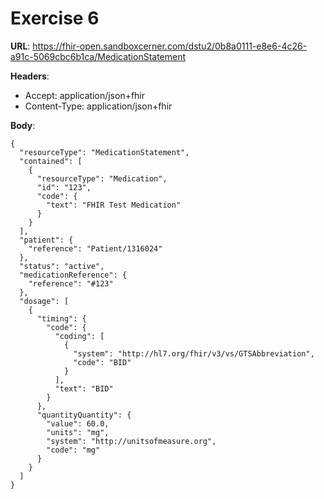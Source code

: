 # Exercise 6

**URL**: https://fhir-open.sandboxcerner.com/dstu2/0b8a0111-e8e6-4c26-a91c-5069cbc6b1ca/MedicationStatement

**Headers**: 
* Accept: application/json+fhir
* Content-Type: application/json+fhir

**Body**: 

    {
      "resourceType": "MedicationStatement",
      "contained": [
        {
          "resourceType": "Medication",
          "id": "123",
          "code": {
            "text": "FHIR Test Medication"
          }
        }
      ],
      "patient": {
        "reference": "Patient/1316024"
      },
      "status": "active",
      "medicationReference": {
        "reference": "#123"
      },
      "dosage": [
        {
          "timing": {
            "code": {
              "coding": [
                {
                  "system": "http://hl7.org/fhir/v3/vs/GTSAbbreviation",
                  "code": "BID"
                }
              ],
              "text": "BID"
            }
          },
          "quantityQuantity": {
            "value": 60.0,
            "units": "mg",
            "system": "http://unitsofmeasure.org",
            "code": "mg"
          }
        }
      ]
    }